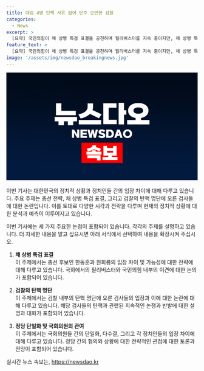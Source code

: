 ```yaml
---
title: 대검 4명 탄핵 사유 없어 민주 오만한 검찰
categories:
  - News
excerpt: >
  [요약] 국민의힘이 채 상병 특검 표결을 공천하며 필리버스터를 지속 중이지만, 채 상병 특검은 통과될 것으로 보인다. 국민의힘이 검찰과 공수처 수사 관련한 특검에 반대하고 있으나, 이에 대한 국민들의 분노는 증가할 수 있을 것으로 예상된다. 필리버스터가 종료되면 채 상병 특검 표결이 이뤄질 것이며, 국민의힘이 단일화를 위한 움직임을 보일 경우 통과될 가능성이 높다. 이에 대한 국민들의 반응과 다음 주변의 전략 변경이 주목된다.
feature_text: >
  [요약] 국민의힘이 채 상병 특검 표결을 공천하며 필리버스터를 지속 중이지만, 채 상병 특검은 통과될 것으로 보인다. 국민의힘이 검찰과 공수처 수사 관련한 특검에 반대하고 있으나, 이에 대한 국민들의 분노는 증가할 수 있을 것으로 예상된다. 필리버스터가 종료되면 채 상병 특검 표결이 이뤄질 것이며, 국민의힘이 단일화를 위한 움직임을 보일 경우 통과될 가능성이 높다. 이에 대한 국민들의 반응과 다음 주변의 전략 변경이 주목된다.
image: '/assets/img/newsdao_breakingnews.jpg'
---
```


<p><img src="/assets/img/newsdao_breakingnews.jpg" alt="flaretime 속보" /></p>

<p>이번 기사는 대한민국의 정치적 상황과 정치인들 간의 입장 차이에 대해 다루고 있습니다. 주요 주제는 총선 전략, 채 상병 특검 표결, 그리고 검찰의 탄핵 명단에 오른 검사들에 대한 논란입니다. 이를 토대로 다양한 시각과 전략을 다루며 현재의 정치적 상황에 대한 분석과 예측이 이루어지고 있습니다.</p>

<p>이번 기사에는 세 가지 주요한 논점이 포함되어 있습니다. 각각의 주제를 설명하고 있습니다. 더 자세한 내용을 알고 싶으시면 아래 서식에서 선택하여 내용을 확장시켜 주십시오.</p>

<ol>
<li><p><strong>채 상병 특검 표결</strong><br />
이 주제에서는 총선 후보인 한동훈과 원희룡의 입장 차이 및 가능성에 대한 전략에 대해 다루고 있습니다. 국회에서의 필리버스터와 국민의힘 내부의 이견에 대한 논의가 포함되어 있습니다.</p></li>
<li><p><strong>검찰의 탄핵 명단</strong><br />
이 주제에서는 검찰 내부의 탄핵 명단에 오른 검사들의 입장과 이에 대한 논란에 대해 다루고 있습니다. 해당 검사들의 탄핵과 관련된 지속적인 논쟁과 반발에 대한 설명과 대화가 포함되어 있습니다.</p></li>
<li><p><strong>정당 단일화 및 국회의원의 관여</strong><br />
이 주제에서는 국회의원들 간의 단일화, 다수결, 그리고 각 정치인들의 입장 차이에 대해 다루고 있습니다. 정당 간의 협의와 상황에 대한 전략적인 관점에 대한 토론과 전망이 포함되어 있습니다.</p></li>
</ol>
실시간 뉴스 속보는, <a href="https://newsdao.kr" rel="dofollow">https://newsdao.kr</a>


